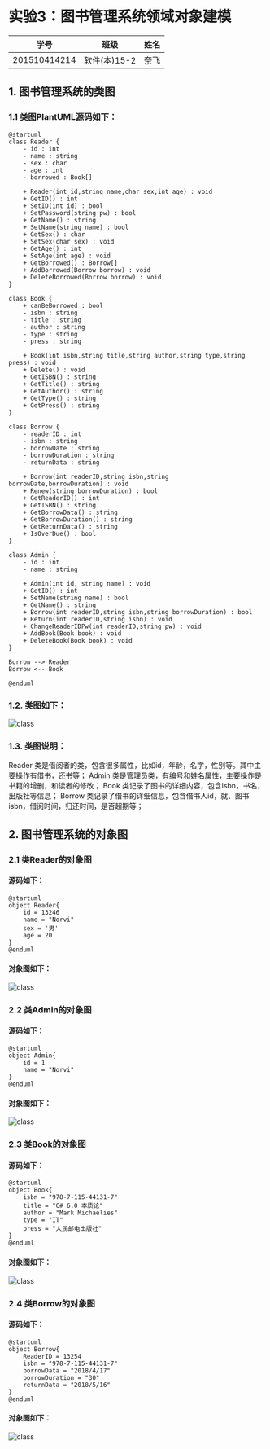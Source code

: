 # 实验3：图书管理系统领域对象建模
|学号|班级|姓名|
|:-------:|:-------------: | :----------:|
|201510414214|软件(本)15-2|奈飞|
## 1. 图书管理系统的类图

### 1.1 类图PlantUML源码如下：

``` class
@startuml
class Reader {
    - id : int
    - name : string
    - sex : char
    - age : int
    - borrowed : Book[]

    + Reader(int id,string name,char sex,int age) : void
    + GetID() : int
    + SetID(int id) : bool
    + SetPassword(string pw) : bool
    + GetName() : string
    + SetName(string name) : bool
    + GetSex() : char
    + SetSex(char sex) : void
    + GetAge() : int 
    + SetAge(int age) : void
    + GetBorrowed() : Borrow[]
    + AddBorrowed(Borrow borrow) : void
    + DeleteBorrowed(Borrow borrow) : void
}

class Book {
    + canBeBorrowed : bool
    - isbn : string
    - title : string
    - author : string
    - type : string
    - press : string

    + Book(int isbn,string title,string author,string type,string press) : void
    + Delete() : void
    + GetISBN() : string
    + GetTitle() : string
    + GetAuthor() : string
    + GetType() : string
    + GetPress() : string
}

class Borrow {
    - readerID : int
    - isbn : string
    - borrowDate : string
    - borrowDuration : string
    - returnData : string

    + Borrow(int readerID,string isbn,string borrowDate,borrowDuration) : void
    + Renew(string borrowDuration) : bool
    + GetReaderID() : int
    + GetISBN() : string
    + GetBorrowData() : string
    + GetBorrowDuration() : string
    + GetReturnData() : string
    + IsOverDue() : bool
}

class Admin {
    - id : int
    - name : string

    + Admin(int id, string name) : void
    + GetID() : int
    + SetName(string name) : bool
    + GetName() : string
    + Borrow(int readerID,string isbn,string borrowDuration) : bool
    + Return(int readerID,string isbn) : void
    + ChangeReaderIDPw(int readerID,string pw) : void
    + AddBook(Book book) : void
    + DeleteBook(Book book) : void
}

Borrow --> Reader
Borrow <-- Book

@enduml
```

### 1.2. 类图如下：

![class](https://github.com/icemaplen/is_analysis/blob/master/test3/iamge/20180417155541.png)

### 1.3. 类图说明：
Reader 类是借阅者的类，包含很多属性，比如id，年龄，名字，性别等。其中主要操作有借书，还书等；
Admin 类是管理员类，有编号和姓名属性，主要操作是书籍的增删，和读者的修改；
Book 类记录了图书的详细内容，包含isbn，书名，出版社等信息；
Borrow 类记录了借书的详细信息，包含借书人id，就、图书isbn，借阅时间，归还时间，是否超期等；

## 2. 图书管理系统的对象图
### 2.1 类Reader的对象图
#### 源码如下：
``` class
@startuml
object Reader{
    id = 13246
    name = "Norvi"
    sex = '男'
    age = 20
}
@enduml
``` 
#### 对象图如下：
![class](https://github.com/icemaplen/is_analysis/blob/master/test3/iamge/20180417160701.png)

### 2.2 类Admin的对象图
#### 源码如下：
``` class
@startuml
object Admin{
    id = 1
    name = "Norvi"
}
@enduml
``` 
#### 对象图如下：
![class](https://github.com/icemaplen/is_analysis/blob/master/test3/iamge/20180417160836.png)

### 2.3 类Book的对象图
#### 源码如下：
``` class
@startuml
object Book{
    isbn = "978-7-115-44131-7"
    title = "C# 6.0 本质论"
    author = "Mark Michaelies"
    type = "IT"
    press = "人民邮电出版社"
}
@enduml
``` 
#### 对象图如下：
![class](https://github.com/icemaplen/is_analysis/blob/master/test3/iamge/20180417161114.png)

### 2.4 类Borrow的对象图
#### 源码如下：
``` class
@startuml
object Borrow{
    ReaderID = 13254
    isbn = "978-7-115-44131-7"
    borrowData = "2018/4/17"
    borrowDuration = "30"
    returnData = "2018/5/16"
}
@enduml
``` 
#### 对象图如下：
![class](https://github.com/icemaplen/is_analysis/blob/master/test3/iamge/20180417161329.png)